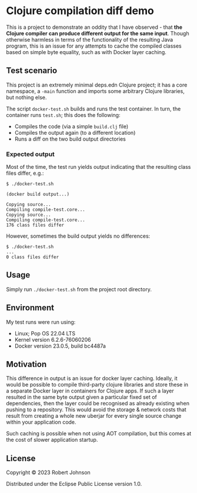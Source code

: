 # Clojure compilation diff demo

This is a project to demonstrate an oddity that I have observed - that **the
Clojure compiler can produce different output for the same input**. Though
otherwise harmless in terms of the functionality of the resulting Java program,
this is an issue for any attempts to cache the compiled classes based on simple
byte equality, such as with Docker layer caching.

## Test scenario

This project is an extremely minimal deps.edn Clojure project; it has a core
namespace, a `-main` function and imports some arbitrary Clojure libraries, but
nothing else.

The script `docker-test.sh` builds and runs the test container. In turn, the
container runs `test.sh`; this does the following:
- Compiles the code (via a simple `build.clj` file)
- Compiles the output again (to a different location)
- Runs a diff on the two build output directories

### Expected output

Most of the time, the test run yields output indicating that the resulting class
files differ, e.g.:

```shell
$ ./docker-test.sh

(docker build output...)

Copying source...
Compiling compile-test.core...
Copying source...
Compiling compile-test.core...
176 class files differ
```

However, sometimes the build output yields no differences:
```shell
$ ./docker-test.sh
...
0 class files differ
```


## Usage

Simply run `./docker-test.sh` from the project root directory.

## Environment

My test runs were run using:
- Linux; Pop OS 22.04 LTS
- Kernel version 6.2.6-76060206
- Docker version 23.0.5, build bc4487a

## Motivation

This difference in output is an issue for docker layer caching. Ideally, it
would be possible to compile third-party clojure libraries and store these in a
separate Docker layer in containers for Clojure apps. If such a layer resulted
in the same byte output given a particular fixed set of dependencies, then the
layer could be recognised as already existing when pushing to a repository. This
would avoid the storage & network costs that result from creating a whole new
uberjar for every single source change within your application code.

Such caching is possible when not using AOT compilation, but this comes at the
cost of slower application startup.

## License

Copyright © 2023 Robert Johnson

Distributed under the Eclipse Public License version 1.0.
